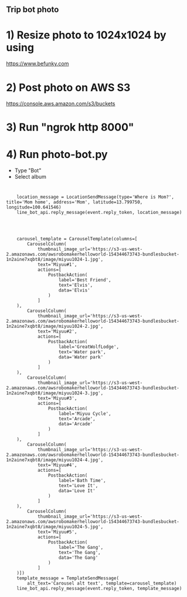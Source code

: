 ## Trip bot photo
# 1) Resize photo to 1024x1024 by using   
https://www.befunky.com

# 2) Post photo on AWS S3  
https://console.aws.amazon.com/s3/buckets

# 3) Run "ngrok http 8000"

# 4) Run photo-bot.py
 - Type "Bot"
 - Select album
 
# <Location sends as text>
		location_message = LocationSendMessage(type='Where is Mom?', title='Mom home', address='Mom', latitude=13.799750, longitude=100.641546)
		line_bot_api.reply_message(event.reply_token, location_message)	
  
# <Image Carousel send as template>
        carousel_template = CarouselTemplate(columns=[
            CarouselColumn(
				thumbnail_image_url='https://s3-us-west-2.amazonaws.com/awsrobomakerhelloworld-154344673743-bundlesbucket-1n2aine7xqbt8/image/miyuu1024-1.jpg',
				text='Miyuu#1',
				actions=[
					PostbackAction(
						label='Best Friend',
						text='Elvis',
						data='Elvis'
					)
				]	
        ),
            CarouselColumn(
				thumbnail_image_url='https://s3-us-west-2.amazonaws.com/awsrobomakerhelloworld-154344673743-bundlesbucket-1n2aine7xqbt8/image/miyuu1024-2.jpg',
				text='Miyuu#2',
				actions=[
					PostbackAction(
						label='GreatWolfLodge',
						text='Water park',
						data='Water park'
					)
				]	
        ),  
            CarouselColumn(
				thumbnail_image_url='https://s3-us-west-2.amazonaws.com/awsrobomakerhelloworld-154344673743-bundlesbucket-1n2aine7xqbt8/image/miyuu1024-3.jpg',
				text='Miyuu#3',
				actions=[
					PostbackAction(
						label='Miyuu Cycle',
						text='Arcade',
						data='Arcade'
					)
				]	
		),
            CarouselColumn(
				thumbnail_image_url='https://s3-us-west-2.amazonaws.com/awsrobomakerhelloworld-154344673743-bundlesbucket-1n2aine7xqbt8/image/miyuu1024-4.jpg',
				text='Miyuu#4',
				actions=[
					PostbackAction(
						label='Bath Time',
						text='Love It',
						data='Love It'
					)
				]	
		),		
            CarouselColumn(
				thumbnail_image_url='https://s3-us-west-2.amazonaws.com/awsrobomakerhelloworld-154344673743-bundlesbucket-1n2aine7xqbt8/image/miyuu1024-5.jpg',
				text='Miyuu#5',
				actions=[
					PostbackAction(
						label='The Gang',
						text='The Gang',
						data='The Gang'
					)
				]	
        )])
        template_message = TemplateSendMessage(
            alt_text='Carousel alt text', template=carousel_template)
        line_bot_api.reply_message(event.reply_token, template_message)
